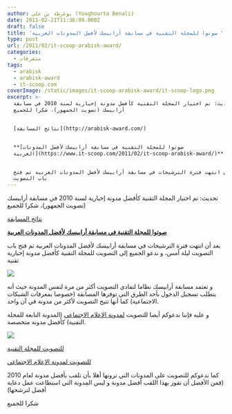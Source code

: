 ```yaml
---
author: يوغرطة بن علي (Youghourta Benali)
date: 2011-02-21T11:36:09.000Z
draft: false
title: 'صوتوا للمجلة التقنية في مسابقة أرابيسك لأفضل المدونات العربية '
type: post
url: /2011/02/it-scoop-arabisk-award/
categories:
  - متفرقات
tags:
  - arabisk
  - arabisk-award
  - it-scoop.com
coverImage: /static/images/it-scoop-arabisk-award/it-scoop-logo.png
excerpt: >-
  تحديث: تم اختيار المجلة التقنية كأفضل مدونة إخبارية لسنة 2010 في مسابقة
  أرابيسك (تصويت الجمهور)، شكرا للجميع


  [نتائج المسابقة](http://arabisk-award.com/)


  **[صوتوا للمجلة التقنية في مسابقة أرابيسك لأفضل المدونات
  العربية](https://www.it-scoop.com/2011/02/it-scoop-arabisk-award/)**


  بعد أن انتهت فترة الترشيحات في مسابقة أرابيسك لأفضل المدونات العربية تم فتح
  باب التصويت
---
```

تحديث: تم اختيار المجلة التقنية كأفضل مدونة إخبارية لسنة 2010 في مسابقة أرابيسك (تصويت الجمهور)، شكرا للجميع

[نتائج المسابقة](http://arabisk-award.com/)

**[صوتوا للمجلة التقنية في مسابقة أرابيسك لأفضل المدونات العربية](https://www.it-scoop.com/2011/02/it-scoop-arabisk-award/)**

بعد أن انتهت فترة الترشيحات في مسابقة أرابيسك لأفضل المدونات العربية تم فتح باب التصويت ليلة أمس، و ندعو الجميع إلى التصويت للمجلة التقنية كأفضل مدونة إخبارية تقنية

![](/static/images/it-scoop-arabisk-award/it-scoop-logo.png)

و تعتمد مسابقة أرابيسك نظاما لتفادي التصويت أكثر من مرة لنفس المدونة حيث أنه يتطلب تسجيل الدخول بأحد الطرق التي توفرها المسابقة (خصوصا بمعرفات الشبكات الاجتماعية) كما أنها تتيح التصويت لأكثر من مدونة في آن واحد.

و عليه فإننا ندعوكم أيضا للتصويت [لمدونة الإعلام الاجتماعي](https://socialmedia4arab.com/) (المدونة التابعة للمجلة التقنية) كأفضل مدونة متخصصة.

![](/static/images/it-scoop-arabisk-award/header4.png)

[للتصويت للمجلة التقنية](http://arabisk-award.com/blog.php?id=11)

[للتصويت لمدونة الإعلام الاجتماعي](http://arabisk-award.com/blog.php?id=12)

كما ندعوكم للتصويت على المدونات التي ترونها أهلا بأن تلقب بأفضل مدونة لعام 2010 (فمن الأفضل أن تفوز بهذا اللقب أفضل مدونة و ليس المدونة التي استطاعت عمل دعاية أفضل لترشحها)

شكرا للجميع
